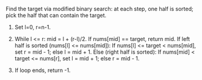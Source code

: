 Find the target via modified binary search: at each step, one half is sorted; pick the half that can contain the target.

1. Set l=0, r=n-1.

2. While l <= r:
   mid = l + (r-l)/2. If nums[mid] == target, return mid.
    If left half is sorted (nums[l] <= nums[mid]):
    If nums[l] <= target < nums[mid], set r = mid - 1; else l = mid + 1.
    Else (right half is sorted):
    If nums[mid] < target <= nums[r], set l = mid + 1; else r = mid - 1.

3. If loop ends, return -1.
